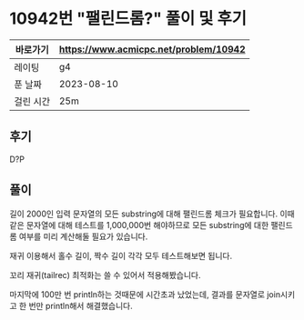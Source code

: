 # 10942번 "팰린드롬?" 풀이 및 후기

| 바로가기  | <https://www.acmicpc.net/problem/10942> |
|-------|-----------------------------------------|
| 레이팅   | g4                                      |
| 푼 날짜  | 2023-08-10                              |
| 걸린 시간 | 25m                                     |

## 후기

D?P

## 풀이

길이 2000인 입력 문자열의 모든 substring에 대해 팰린드롬 체크가 필요합니다.
이때 같은 문자열에 대해 테스트를 1,000,000번 해야하므로 모든 substring에 대한 팰린드롬 여부를 미리 계산해둘 필요가 있습니다.

재귀 이용해서 홀수 길이, 짝수 길이 각각 모두 테스트해보면 됩니다.

꼬리 재귀(tailrec) 최적화는 쓸 수 있어서 적용해봤습니다.

마지막에 100만 번 println하는 것때문에 시간초과 났었는데, 결과를 문자열로 join시키고 한 번만 println해서 해결했습니다.
